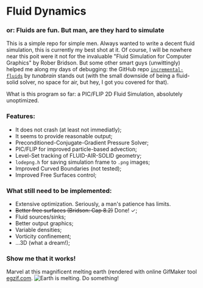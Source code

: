 # Fluid Dynamics
### or: Fluids are fun. But man, are they hard to simulate

This is a simple repo for simple men. Always wanted to write a decent fluid simulation, this is currently my best shot at it.
Of course, I will be nowhere near this poit were it not for the invaluable "Fluid Simulation for Computer Graphics" by Rober Bridson.
But some other smart guys (unwittingly) helped me along my days of debugging: the GitHub repo 
[`incremental-fluids`](https://github.com/tunabrain/incremental-fluids) by *tunabrain* stands out (with the small downside of being a 
fluid-solid solver, no space for air, but hey, I got you covered for that).

What is this program so far: a PIC/FLIP 2D Fluid Simulation, absolutely unoptimized.

### Features:

- It does not crash (at least not immediatly);
- It seems to provide reasonable output;
- Preconditioned-Conjugate-Gradient Pressure Solver;
- PIC/FLIP for improved particle-based advection;
- Level-Set tracking of FLUID-AIR-SOLID geometry;
- `lodepng.h` for saving simulation frame to `.png` images;
- Improved Curved Boundaries (not tested);
- Improved Free Surfaces control;

### What still need to be implemented:

- Extensive optimization. Seriously, a man's patience has limits.
- ~~Better free surfaces (Bridson: Cap 8.2)~~ Done! ✓;
- Fluid sources/sinks;
- Better output graphics;
- Variable densities;
- Vorticity confinement;
- ...3D (what a dream!);

### Show me that it works!

Marvel at this magnificent melting earth (rendered with online GifMaker tool [egzif.com](https://ezgif.com/). 
![Earth is melting. Do something!](earth.gif)
